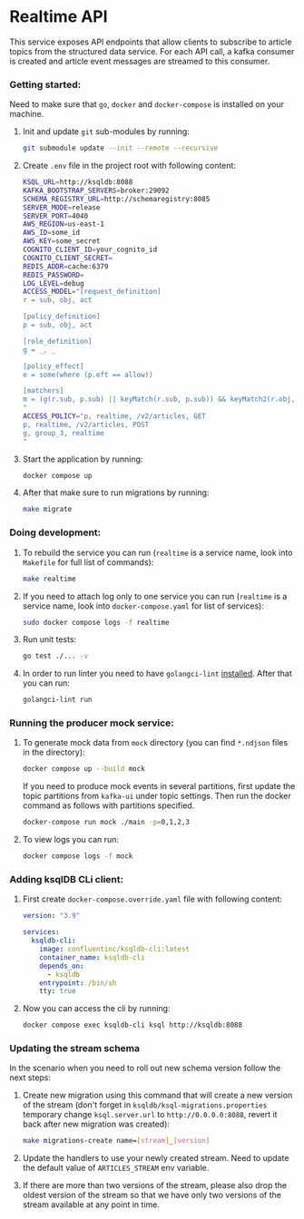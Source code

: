 # Realtime API

This service exposes API endpoints that allow clients to subscribe to article topics from the structured data service. For each API call, a kafka consumer is created and article event messages are streamed to this consumer.

### Getting started:

Need to make sure that `go`, `docker` and `docker-compose` is installed on your machine.

1. Init and update `git` sub-modules by running:

   ```bash
   git submodule update --init --remote --recursive
   ```

1. Create `.env` file in the project root with following content:

   ```bash
   KSQL_URL=http://ksqldb:8088
   KAFKA_BOOTSTRAP_SERVERS=broker:29092
   SCHEMA_REGISTRY_URL=http://schemaregistry:8085
   SERVER_MODE=release
   SERVER_PORT=4040
   AWS_REGION=us-east-1
   AWS_ID=some_id
   AWS_KEY=some_secret
   COGNITO_CLIENT_ID=your_cognito_id
   COGNITO_CLIENT_SECRET=
   REDIS_ADDR=cache:6379
   REDIS_PASSWORD=
   LOG_LEVEL=debug
   ACCESS_MODEL="[request_definition]
   r = sub, obj, act

   [policy_definition]
   p = sub, obj, act

   [role_definition]
   g = _, _

   [policy_effect]
   e = some(where (p.eft == allow))

   [matchers]
   m = (g(r.sub, p.sub) || keyMatch(r.sub, p.sub)) && keyMatch2(r.obj, p.obj) && regexMatch(r.act, p.act)
   "
   ACCESS_POLICY="p, realtime, /v2/articles, GET
   p, realtime, /v2/articles, POST
   g, group_3, realtime
   "
   ```

1. Start the application by running:

   ```bash
   docker compose up
   ```

1. After that make sure to run migrations by running:

   ```bash
   make migrate
   ```

### Doing development:

1. To rebuild the service you can run (`realtime` is a service name, look into `Makefile` for full list of commands):

   ```bash
   make realtime
   ```

1. If you need to attach log only to one service you can run (`realtime` is a service name, look into `docker-compose.yaml` for list of services):

   ```bash
   sudo docker compose logs -f realtime
   ```

1. Run unit tests:

   ```bash
   go test ./... -v
   ```

1. In order to run linter you need to have `golangci-lint` [installed](https://golangci-lint.run/usage/install/). After that you can run:

   ```bash
   golangci-lint run
   ```

### Running the producer mock service:

1. To generate mock data from `mock` directory (you can find `*.ndjson` files in the directory):

   ```bash
   docker compose up --build mock
   ```

   If you need to produce mock events in several partitions, first update the topic partitions from `kafka-ui` under topic settings. Then run the docker command as follows with partitions specified.

   ```bash
   docker-compose run mock ./main -p=0,1,2,3
   ```

1. To view logs you can run:

   ```bash
   docker compose logs -f mock
   ```

### Adding ksqlDB CLi client:

1. First create `docker-compose.override.yaml` file with following content:

   ```yaml
   version: "3.9"

   services:
     ksqldb-cli:
       image: confluentinc/ksqldb-cli:latest
       container_name: ksqldb-cli
       depends_on:
         - ksqldb
       entrypoint: /bin/sh
       tty: true
   ```

1. Now you can access the cli by running:

   ```bash
   docker compose exec ksqldb-cli ksql http://ksqldb:8088
   ```

### Updating the stream schema

In the scenario when you need to roll out new schema version follow the next steps:

1. Create new migration using this command that will create a new version of the stream (don't forget in `ksqldb/ksql-migrations.properties` temporary change `ksql.server.url` to `http://0.0.0.0:8088`, revert it back after new migration was created):

   ```bash
   make migrations-create name=[stream]_[version]
   ```

1. Update the handlers to use your newly created stream. Need to update the default value of `ARTICLES_STREAM` env variable.

1. If there are more than two versions of the stream, please also drop the oldest version of the stream so that we have only two versions of the stream available at any point in time.
